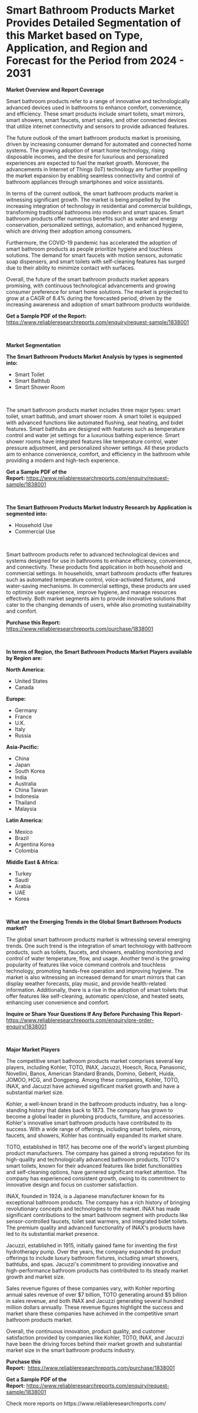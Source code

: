 <p><h1>Smart Bathroom Products Market Provides Detailed Segmentation of this Market based on Type, Application, and Region and Forecast for the Period from 2024 - 2031</h1></p><p><strong>Market Overview and Report Coverage</strong></p>
<p><p>Smart bathroom products refer to a range of innovative and technologically advanced devices used in bathrooms to enhance comfort, convenience, and efficiency. These smart products include smart toilets, smart mirrors, smart showers, smart faucets, smart scales, and other connected devices that utilize internet connectivity and sensors to provide advanced features.</p><p>The future outlook of the smart bathroom products market is promising, driven by increasing consumer demand for automated and connected home systems. The growing adoption of smart home technology, rising disposable incomes, and the desire for luxurious and personalized experiences are expected to fuel the market growth. Moreover, the advancements in Internet of Things (IoT) technology are further propelling the market expansion by enabling seamless connectivity and control of bathroom appliances through smartphones and voice assistants.</p><p>In terms of the current outlook, the smart bathroom products market is witnessing significant growth. The market is being propelled by the increasing integration of technology in residential and commercial buildings, transforming traditional bathrooms into modern and smart spaces. Smart bathroom products offer numerous benefits such as water and energy conservation, personalized settings, automation, and enhanced hygiene, which are driving their adoption among consumers.</p><p>Furthermore, the COVID-19 pandemic has accelerated the adoption of smart bathroom products as people prioritize hygiene and touchless solutions. The demand for smart faucets with motion sensors, automatic soap dispensers, and smart toilets with self-cleaning features has surged due to their ability to minimize contact with surfaces.</p><p>Overall, the future of the smart bathroom products market appears promising, with continuous technological advancements and growing consumer preference for smart home solutions. The market is projected to grow at a CAGR of 8.4% during the forecasted period, driven by the increasing awareness and adoption of smart bathroom products worldwide.</p></p>
<p><strong>Get a Sample PDF of the Report:</strong> <a href="https://www.reliableresearchreports.com/enquiry/request-sample/1838001">https://www.reliableresearchreports.com/enquiry/request-sample/1838001</a></p>
<p>&nbsp;</p>
<p><strong>Market Segmentation</strong></p>
<p><strong>The Smart Bathroom Products Market Analysis by types is segmented into:</strong></p>
<p><ul><li>Smart Toilet</li><li>Smart Bathtub</li><li>Smart Shower Room</li></ul></p>
<p>&nbsp;</p>
<p><p>The smart bathroom products market includes three major types: smart toilet, smart bathtub, and smart shower room. A smart toilet is equipped with advanced functions like automated flushing, seat heating, and bidet features. Smart bathtubs are designed with features such as temperature control and water jet settings for a luxurious bathing experience. Smart shower rooms have integrated features like temperature control, water pressure adjustment, and personalized shower settings. All these products aim to enhance convenience, comfort, and efficiency in the bathroom while providing a modern and high-tech experience.</p></p>
<p><strong>Get a Sample PDF of the Report:</strong>&nbsp;<a href="https://www.reliableresearchreports.com/enquiry/request-sample/1838001">https://www.reliableresearchreports.com/enquiry/request-sample/1838001</a></p>
<p>&nbsp;</p>
<p><strong>The Smart Bathroom Products Market Industry Research by Application is segmented into:</strong></p>
<p><ul><li>Household Use</li><li>Commercial Use</li></ul></p>
<p>&nbsp;</p>
<p><p>Smart bathroom products refer to advanced technological devices and systems designed for use in bathrooms to enhance efficiency, convenience, and connectivity. These products find application in both household and commercial settings. In households, smart bathroom products offer features such as automated temperature control, voice-activated fixtures, and water-saving mechanisms. In commercial settings, these products are used to optimize user experience, improve hygiene, and manage resources effectively. Both market segments aim to provide innovative solutions that cater to the changing demands of users, while also promoting sustainability and comfort.</p></p>
<p><strong>Purchase this Report:</strong>&nbsp; <a href="https://www.reliableresearchreports.com/purchase/1838001">https://www.reliableresearchreports.com/purchase/1838001</a></p>
<p>&nbsp;</p>
<p><strong>In terms of Region, the Smart Bathroom Products Market Players available by Region are:</strong></p>
<p>
    <p> <strong> North America: </strong>
        <ul>
            <li>United States</li>
            <li>Canada</li>
        </ul>
        </p> 
    <p> <strong> Europe: </strong>
        <ul>
            <li>Germany</li>
            <li>France</li>
            <li>U.K.</li>
            <li>Italy</li>
            <li>Russia</li>
        </ul>
        </p> 
    <p> <strong> Asia-Pacific: </strong>
        <ul>
            <li>China</li>
            <li>Japan</li>
            <li>South Korea</li>
            <li>India</li>
            <li>Australia</li>
            <li>China Taiwan</li>
            <li>Indonesia</li>
            <li>Thailand</li>
            <li>Malaysia</li>
        </ul>
        </p> 
    <p> <strong> Latin America: </strong>
        <ul>
            <li>Mexico</li>
            <li>Brazil</li>
            <li>Argentina Korea</li>
            <li>Colombia</li>
        </ul>
        </p> 
    <p> <strong> Middle East & Africa: </strong>
        <ul>
            <li>Turkey</li>
            <li>Saudi</li>
            <li>Arabia</li>
            <li>UAE</li>
            <li>Korea</li>
        </ul>
    </p>
    </p>
<p>&nbsp;</p>
<p><strong>What are the Emerging Trends in the Global Smart Bathroom Products market?</strong></p>
<p><p>The global smart bathroom products market is witnessing several emerging trends. One such trend is the integration of smart technology with bathroom products, such as toilets, faucets, and showers, enabling monitoring and control of water temperature, flow, and usage. Another trend is the growing popularity of features like voice command controls and touchless technology, promoting hands-free operation and improving hygiene. The market is also witnessing an increased demand for smart mirrors that can display weather forecasts, play music, and provide health-related information. Additionally, there is a rise in the adoption of smart toilets that offer features like self-cleaning, automatic open/close, and heated seats, enhancing user convenience and comfort.</p></p>
<p><strong>Inquire or Share Your Questions If Any Before Purchasing This Report</strong>- <a href="https://www.reliableresearchreports.com/enquiry/pre-order-enquiry/1838001">https://www.reliableresearchreports.com/enquiry/pre-order-enquiry/1838001</a></p>
<p>&nbsp;</p>
<p><strong>Major Market Players</strong></p>
<p><p>The competitive smart bathroom products market comprises several key players, including Kohler, TOTO, INAX, Jacuzzi, Hoesch, Roca, Panasonic, Novellini, Banos, American Standard Brands, Domino, Geberit, Huida, JOMOO, HCG, and Dongpeng. Among these companies, Kohler, TOTO, INAX, and Jacuzzi have achieved significant market growth and have a substantial market size.</p><p>Kohler, a well-known brand in the bathroom products industry, has a long-standing history that dates back to 1873. The company has grown to become a global leader in plumbing products, furniture, and accessories. Kohler's innovative smart bathroom products have contributed to its success. With a wide range of offerings, including smart toilets, mirrors, faucets, and showers, Kohler has continually expanded its market share.</p><p>TOTO, established in 1917, has become one of the world's largest plumbing product manufacturers. The company has gained a strong reputation for its high-quality and technologically advanced bathroom products. TOTO's smart toilets, known for their advanced features like bidet functionalities and self-cleaning options, have garnered significant market attention. The company has experienced consistent growth, owing to its commitment to innovative design and focus on customer satisfaction.</p><p>INAX, founded in 1924, is a Japanese manufacturer known for its exceptional bathroom products. The company has a rich history of bringing revolutionary concepts and technologies to the market. INAX has made significant contributions to the smart bathroom segment with products like sensor-controlled faucets, toilet seat warmers, and integrated bidet toilets. The premium quality and advanced functionality of INAX's products have led to its substantial market presence.</p><p>Jacuzzi, established in 1915, initially gained fame for inventing the first hydrotherapy pump. Over the years, the company expanded its product offerings to include luxury bathroom fixtures, including smart showers, bathtubs, and spas. Jacuzzi's commitment to providing innovative and high-performance bathroom products has contributed to its steady market growth and market size.</p><p>Sales revenue figures of these companies vary, with Kohler reporting annual sales revenue of over $7 billion, TOTO generating around $5 billion in sales revenue, and both INAX and Jacuzzi generating several hundred million dollars annually. These revenue figures highlight the success and market share these companies have achieved in the competitive smart bathroom products market.</p><p>Overall, the continuous innovation, product quality, and customer satisfaction provided by companies like Kohler, TOTO, INAX, and Jacuzzi have been the driving forces behind their market growth and substantial market size in the smart bathroom products industry.</p></p>
<p><strong>Purchase this Report:</strong>&nbsp;&nbsp;<a href="https://www.reliableresearchreports.com/purchase/1838001">https://www.reliableresearchreports.com/purchase/1838001</a></p>
<p></p>
<p><strong>Get a Sample PDF of the Report:</strong>&nbsp;<a href="https://www.reliableresearchreports.com/enquiry/request-sample/1838001">https://www.reliableresearchreports.com/enquiry/request-sample/1838001</a></p>
<p>Check more reports on https://www.reliableresearchreports.com/</p>